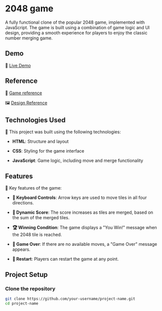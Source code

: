 # 2048 game

A fully functional clone of the popular 2048 game, implemented with JavaScript. The game is built using a combination of game logic and UI design, providing a smooth experience for players to enjoy the classic number merging game.

## Demo

🔗 [Live Demo](https://didarie.github.io/2048_game/)

## Reference

🧩 [Game reference](https://play2048.co/)

🖼 [Design Reference](./src/images/reference.png)

## Technologies Used

📌 This project was built using the following technologies:

- **HTML**: Structure and layout

- **CSS**: Styling for the game interface

- **JavaScript**: Game logic, including move and merge functionality

## Features
📌 Key features of the game:

- **🔄 Keyboard Controls**: Arrow keys are used to move tiles in all four directions.

- **🎉 Dynamic Score**: The score increases as tiles are merged, based on the sum of the merged tiles.

- **🏆 Winning Condition**: The game displays a "You Win!" message when the 2048 tile is reached.

- **🚫 Game Over**: If there are no available moves, a "Game Over" message appears.

- **🔄 Restart**: Players can restart the game at any point.

## Project Setup

### Clone the repository
```bash
git clone https://github.com/your-username/project-name.git
cd project-name
